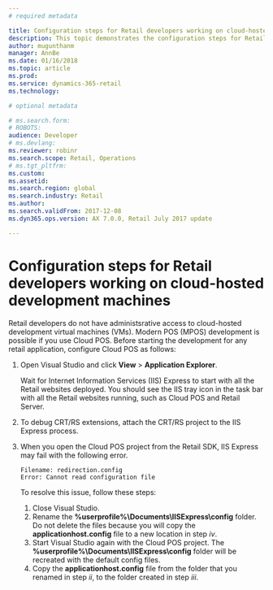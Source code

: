 ```yaml
---
# required metadata

title: Configuration steps for Retail developers working on cloud-hosted development machines
description: This topic demonstrates the configuration steps for Retail developers working on cloud-hosted development machines.
author: mugunthanm 
manager: AnnBe
ms.date: 01/16/2018
ms.topic: article
ms.prod: 
ms.service: dynamics-365-retail
ms.technology: 

# optional metadata

# ms.search.form: 
# ROBOTS: 
audience: Developer
# ms.devlang: 
ms.reviewer: robinr
ms.search.scope: Retail, Operations 
# ms.tgt_pltfrm: 
ms.custom: 
ms.assetid: 
ms.search.region: global
ms.search.industry: Retail
ms.author: 
ms.search.validFrom: 2017-12-08
ms.dyn365.ops.version: AX 7.0.0, Retail July 2017 update

---
```


# Configuration steps for Retail developers working on cloud-hosted development machines

Retail developers do not have administsrative access to cloud-hosted development virtual machines (VMs). Modern POS (MPOS) development is possible if you use Cloud POS. Before starting the development for any retail application, configure Cloud POS as follows:

1. Open  Visual Studio and click **View** > **Application Explorer**. 

    Wait for Internet Information Services (IIS) Express to start with all the Retail websites deployed. You should see the IIS tray icon in the task bar with all the Retail websites running, such as Cloud POS and Retail Server.
    
2. To debug CRT/RS extensions, attach the CRT/RS project to the IIS Express process.

3. When you open the Cloud POS project from the Retail SDK, IIS Express may fail with the following error. 
    ```
    Filename: redirection.config
    Error: Cannot read configuration file
    ``` 
    To resolve this issue, follow these steps:
    1. Close Visual Studio.
    2. Rename the **%userprofile%\Documents\IISExpress\config** folder. Do not delete the files because you will copy the **applicationhost.config** file to a new location in step *iv*.
    3. Start Visual Studio again with the Cloud POS project. The **%userprofile%\Documents\IISExpress\config** folder will be recreated with the default config files.
    4. Copy the **applicationhost.config** file from the folder that you renamed in step *ii*, to the folder created in step *iii*. 

